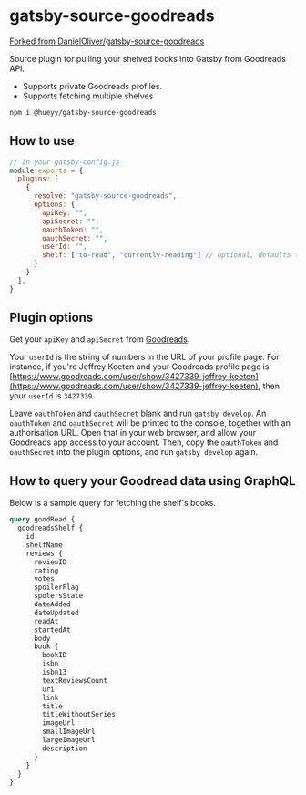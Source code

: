 # gatsby-source-goodreads

[Forked from DanielOliver/gatsby-source-goodreads](https://github.com/DanielOliver/gatsby-source-goodreads)

Source plugin for pulling your shelved books into Gatsby from Goodreads API.

* Supports private Goodreads profiles.
* Supports fetching multiple shelves

```bash
npm i @hueyy/gatsby-source-goodreads
```

## How to use

```javascript
// In your gatsby-config.js
module.exports = {
  plugins: [
    {
      resolve: "gatsby-source-goodreads",
      options: {
        apiKey: "",
        apiSecret: "",
        oauthToken: "",
        oauthSecret: "",
        userId: "",
        shelf: ["to-read", "currently-reading"] // optional, defaults to currently-reading
      }
    }
  ],
}
```

## Plugin options

Get your `apiKey` and `apiSecret` from [Goodreads](https://www.goodreads.com/api/keys).

Your `userId` is the string of numbers in the URL of your profile page. For instance, if you're Jeffrey Keeten and your Goodreads profile page is [https://www.goodreads.com/user/show/3427339-jeffrey-keeten](https://www.goodreads.com/user/show/3427339-jeffrey-keeten), then your `userId` is `3427339`.

Leave `oauthToken` and `oauthSecret` blank and run `gatsby develop`. An `oauthToken` and `oauthSecret` will be printed to the console, together with an authorisation URL. Open that in your web browser, and allow your Goodreads app access to your account. Then, copy the `oauthToken` and `oauthSecret` into the plugin options, and run `gatsby develop` again.

## How to query your Goodread data using GraphQL

Below is a sample query for fetching the shelf's books.

```graphql
query goodRead {
  goodreadsShelf {
    id
    shelfName
    reviews {
      reviewID
      rating
      votes
      spoilerFlag
      spolersState
      dateAdded
      dateUpdated
      readAt
      startedAt
      body
      book {
        bookID
        isbn
        isbn13
        textReviewsCount
        uri
        link
        title
        titleWithoutSeries
        imageUrl
        smallImageUrl
        largeImageUrl
        description
      }
    }
  }
}
```

